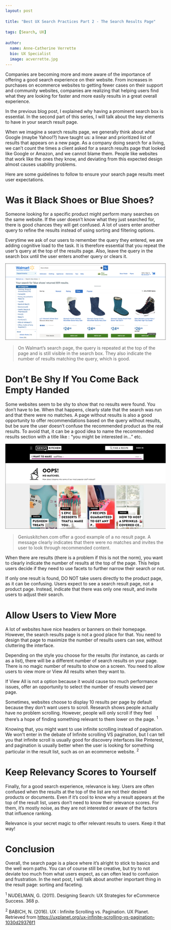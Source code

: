 ```yaml
---
layout: post

title: "Best UX Search Practices Part 2 - The Search Results Page"

tags: [Search, UX]

author:
  name: Anne-Catherine Verrette
  bio: UX Specialist
  image: acverrette.jpg
---
```


Companies are becoming more and more aware of the importance of offering a good search experience on their website. From increases in purchases on ecommerce websites to getting fewer cases on their support and community websites, companies are realizing that helping users find what they are looking for faster and more easily results in a great overall experience.

In the previous blog post, I explained why having a prominent search box is essential. In the second part of this series, I will talk about the key elements to have in your search result page. 

<!-- more -->

When we imagine a search results page, we generally think about what Google (maybe Yahoo!?) have taught us: a linear and prioritized list of results that appears on a new page.  As a company doing search for a living, we can’t count the times a client asked for a search results page that looked like Google or Amazon, and we cannot blame them. People like websites that work like the ones they know, and deviating from this expected design almost causes usability problems. 

Here are some guidelines to follow to ensure your search page results meet user expectations. 


# Was it Black Shoes or Blue Shoes?

Someone looking for a specific product might perform many searches on the same website. If the user doesn’t know what they just searched for, there is good chances they will get confused. A lot of users enter another query to refine the results instead of using sorting and filtering options.

Everytime we ask of our users to remember the query they entered,  we are adding cognitive load to the task. It is therefore essential that you repeat the user’s query at the top of the results page. Also, leave the query in the search box until the user enters another query or clears it. 

![Walmart](/images/2017-09-22-search-best-practices-2/walmart.png)
> On Walmart’s search page, the query is repeated at the top of the page and is still visible in the search box. They also indicate the number of results matching the query, which is good.


# Don’t Be Shy If You Come Back Empty Handed

Some websites seem to be shy to show that no results were found. You don’t have to be. When that happens, clearly state that the search was run and that there were no matches. A page without results is also a good opportunity to offer recommendations based on the query without results, but be sure the user doesn’t confuse the recommended product as the real results. To avoid that, it can be a good idea to name the recommended results section with a title like : “you might be interested in…” etc.


![Genius Kitchen](/images/2017-09-22-search-best-practices-2/geniuskitchen.png) 
> Geniuskitchen.com offer a good example of a no result page. A message clearly indicates that there were no matches and invites the user to look through recommended content.


When there are results (there is a problem if this is not the norm), you want to clearly indicate the number of results at the top of the page. This helps users decide if they need to use facets to further narrow their search or not.

If only one result is found, DO NOT  take users directly to the product page, as it can be confusing. Users  expect to see a search result page, not a product page. Instead, indicate that there was only one result, and invite users to adjust their search.


# Allow Users to View More

A lot of websites have nice headers or banners on their homepage. However, the search results page is not a good place for that. You need to design that page to maximize the number of results users can see, without cluttering the interface.

Depending on the style you choose for the results (for instance, as cards or as a list), there will be a different number of search results on your page. There is no magic number of results to show on a screen.  You need to allow users to view more or View All results when they want to.

If View All is not a option because it would cause too much performance issues, offer an opportunity to select the number of results viewed per page.

Sometimes, websites choose to display 10 results per page by default because they don’t want users to scroll. Research shows people actually have no problem scrolling. However, people will only scroll if they feel there’s a hope of finding something relevant to them lower on the page. <sup>1</sup>

Knowing that, you might want to use infinite scrolling instead of pagination. We won’t enter in the debate of Infinite scrolling VS pagination, but I can tell you that infinite scroll is usually good for discovery interfaces like Pinterest, and pagination is usually better when the user is looking for something particular in the result list, such as on an ecommerce website. <sup>2</sup> 


# Keep Relevancy Scores to Yourself

Finally, for a good search experience, relevance is key. Users are often confused when the results at the top of the list are not their desired products or documents. Even if it’s cool to know why a result appears at the top of the result list, users don’t need to know their relevance scores. For them, it’s mostly noise, as they are not interested or aware of the factors that influence ranking.

Relevance is your secret magic to offer relevant results to users. Keep it that way! 


# Conclusion

Overall, the search page is a place where it’s alright to stick to basics and the well worn paths. You can of course still be creative, but try to not deviate too much from what users expect, as can often lead to confusion and frustration. In the next post, I will talk about another important thing in the result page: sorting and faceting. 



<sup>1</sup> NUDELMAN, G. (2011). Designing Search: UX Strategies for eCommerce Success. 368 p. 

<sup>2</sup> BABICH, N. (2016). UX : Infinite Scrolling vs. Pagination. UX Planet. Retrieved from https://uxplanet.org/ux-infinite-scrolling-vs-pagination-1030d29376f1
